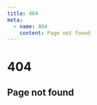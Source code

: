 ```yaml
---
title: 404
meta:
  - name: 404
    content: Page not found
---
```


<div class="prose prose-lg">

# 404

## Page not found

</div>

<RickFoundYou />